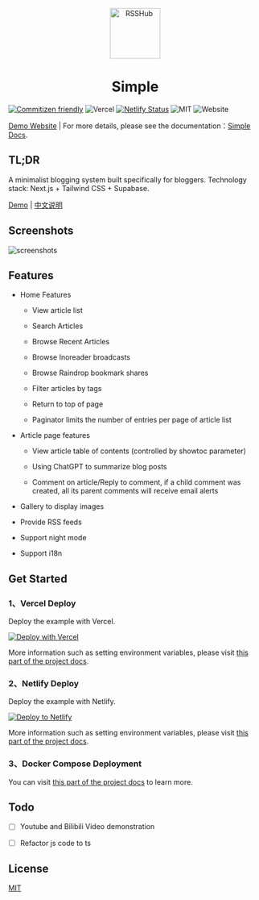 <p align="center">
<img src="https://vip2.loli.io/2023/04/17/AYctDuH2fbriGPQ.webp" alt="RSSHub" width="100">
</p>

<h1 align="center">Simple</h1>

[![Commitizen friendly](https://img.shields.io/badge/commitizen-friendly-brightgreen.svg)](http://commitizen.github.io/cz-cli/)
![Vercel](https://vercelbadge.vercel.app/api/simple-is-awesome/simple)
[![Netlify Status](https://api.netlify.com/api/v1/badges/a9a7ac9b-9a45-4336-9383-4c76af5b397a/deploy-status)](https://app.netlify.com/sites/demo-njxzc/deploys)
![MIT](https://img.shields.io/github/license/simple-is-awesome/simple?style=plastic)
![Website](https://img.shields.io/website?url=https%3A%2F%2Fdemo.njxzc.top)

[Demo Website](https://demo.njxzc.top) | For more details, please see the documentation：[Simple Docs](https://docs.njxzc.top).

## TL;DR

A minimalist blogging system built specifically for bloggers. Technology stack: Next.js + Tailwind CSS + Supabase.

[Demo](https://demo.njxzc.top) | [中文说明](https://github.com/simple-is-awesome/simple/README.zh-CN.md)

## Screenshots

![screenshots](https://vip2.loli.io/2023/04/17/oKfPLRXCM58rHZA.webp)

## Features

- Home Features

    - View article list

    - Search Articles

    - Browse Recent Articles

    - Browse Inoreader broadcasts

    - Browse Raindrop bookmark shares

    - Filter articles by tags

    - Return to top of page

    - Paginator limits the number of entries per page of article list

- Article page features

    - View article table of contents (controlled by showtoc parameter)

    - Using ChatGPT to summarize blog posts

    - Comment on article/Reply to comment, if a child comment was created, all its parent comments will receive email alerts

- Gallery to display images

- Provide RSS feeds

- Support night mode

- Support i18n

## Get Started

### 1、Vercel Deploy

Deploy the example with Vercel.

[![Deploy with Vercel](https://vercel.com/button)](https://vercel.com/new/clone?repository-url=https://github.com/simple-is-awesome/simple)

More information such as setting environment variables, please visit [this part of the project docs](https://docs.njxzc.top/docs/usage/vercel-deploy/).

### 2、Netlify Deploy

Deploy the example with Netlify.

[![Deploy to Netlify](https://www.netlify.com/img/deploy/button.svg)](https://app.netlify.com/start/deploy?repository=https://github.com/simple-is-awesome/simple)

More information such as setting environment variables, please visit [this part of the project docs](https://docs.njxzc.top/docs/usage/netlify-deploy/).

### 3、Docker Compose Deployment

You can visit [this part of the project docs](https://docs.njxzc.top/docs/usage/selfhosted-deploy) to learn more.

## Todo

- [ ] Youtube and Bilibili Video demonstration

- [ ] Refactor js code to ts

## License

[MIT](https://github.com/simple-is-awesome/simple/blob/main/LICENSE)
